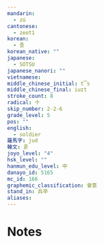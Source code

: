 ```yaml
---
mandarin:
  - zú
cantonese:
  - zeot1
korean:
  - 졸
korean_native: ""
japanese:
  - SOTSU
japanese_nanori: ""
vietnamese:
middle_chinese_initial: t͡s
middle_chinese_final: iuɪt
stroke_count: 8
radical: 十
skip_number: 2-2-6
grade_level: 5
pos: ""
english:
  - soldier
羅馬字: jud
韓文: 줃
joyo_level: "4"
hsk_level: ""
hanmun_edu_level: 中
danayo_id: 5165
mc_id: 166
graphemic_classification: 會意
stand_in: 兵卒
aliases:
---
```


# Notes
